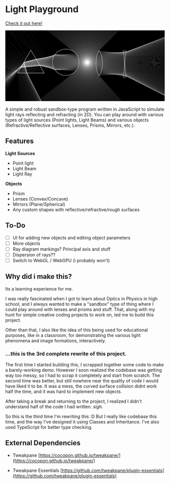 # Light Playground

[Check it out here!](https://kinetictactic.github.io/light-playground)

![light-playground](assets/screenshot.png)

A simple and robust sandbox-type program written in JavaScript to simulate light rays reflecting and refracting (in 2D). You can play around with various types of light sources (Point lights, Light Beams) and various objects (Refractive/Reflective surfaces, Lenses, Prisms, Mirrors, etc.).

## Features

**Light Sources**

-   Point light
-   Light Beam
-   Light Ray

**Objects**

-   Prism
-   Lenses (Convex/Concave)
-   Mirrors (Plane/Spherical)
-   Any custom shapes with reflective/refractive/rough surfaces

## To-Do

-   [ ] UI for adding new objects and editing object parameters
-   [ ] More objects
-   [ ] Ray diagram markings? Principal axis and stuff
-   [ ] Dispersion of rays??
-   [ ] Switch to WebGL / WebGPU (i probably won't)

## Why did i make this?

Its a learning experience for me.

I was really fascinated when I got to learn about Optics in Physics in high school, and I always wanted to make a "sandbox" type of thing where I could play around with lenses and prisms and stuff. That, along with my hunt for simple creative coding projects to work on, led me to build this project.

Other than that, I also like the idea of this being used for educational purposes, like in a classroom, for demonstrating the various light phenomena and image formations, interactively.

### ...this is the 3rd complete rewrite of this project.

The first time I started building this, I scrapped together some code to make a barely-working demo. However I soon realized the codebase was getting way too messy, so I had to scrap it completely and start from scratch. The second time was better, but still nowhere near the quality of code I would have liked it to be. It was a mess, the curved surface collision didnt work half the time, and it was hard to implement new objects.

After taking a break and returning to the project, I realized I didn't understand half of the code I had written. _sigh._

So this is the third time I'm rewriting this :D But I really like codebase this time, and the way I've designed it using Classes and Inheritance. I've also used TypeScript for better type checking.

## External Dependencies

-   Tweakpane [https://cocopon.github.io/tweakpane/](https://cocopon.github.io/tweakpane/)

-   Tweakpane Essentials [https://github.com/tweakpane/plugin-essentials](https://github.com/tweakpane/plugin-essentials)
